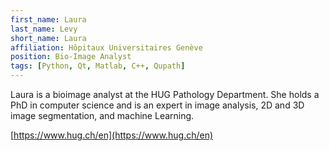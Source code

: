 ```yaml
---
first_name: Laura
last_name: Levy
short_name: Laura
affiliation: Hôpitaux Universitaires Genève
position: Bio-Image Analyst
tags: [Python, Qt, Matlab, C++, Qupath]
---
```


Laura is a bioimage analyst at the HUG Pathology Department. 
She holds a PhD in computer science and is an expert in image analysis, 2D and 3D image segmentation, and machine Learning. 

[https://www.hug.ch/en](https://www.hug.ch/en)
